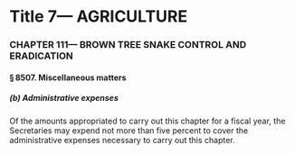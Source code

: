 
# Title 7— AGRICULTURE
### CHAPTER 111— BROWN TREE SNAKE CONTROL AND ERADICATION
#### § 8507. Miscellaneous matters
##### (b) Administrative expenses

Of the amounts appropriated to carry out this chapter for a fiscal year, the Secretaries may expend not more than five percent to cover the administrative expenses necessary to carry out this chapter.
